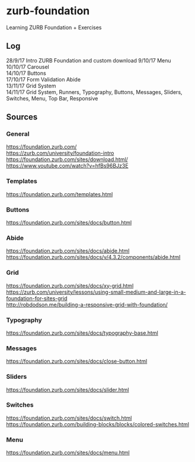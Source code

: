 # zurb-foundation
Learning ZURB Foundation + Exercises

## Log
28/9/17 Intro ZURB Foundation and custom download
9/10/17 Menu  
10/10/17 Carousel  
14/10/17 Buttons  
17/10/17 Form Validation Abide  
13/11/17 Grid System  
14/11/17 Grid System, Runners, Typography, Buttons, Messages, Sliders, Switches, Menu, Top Bar, Responsive

## Sources
### General
https://foundation.zurb.com/  
https://zurb.com/university/foundation-intro  
https://foundation.zurb.com/sites/download.html/  
https://www.youtube.com/watch?v=hfBs96BJz3E  
### Templates
https://foundation.zurb.com/templates.html   
### Buttons
https://foundation.zurb.com/sites/docs/button.html  
### Abide
https://foundation.zurb.com/sites/docs/abide.html  
https://foundation.zurb.com/sites/docs/v/4.3.2/components/abide.html  

### Grid
https://foundation.zurb.com/sites/docs/xy-grid.html  
https://zurb.com/university/lessons/using-small-medium-and-large-in-a-foundation-for-sites-grid  
http://robdodson.me/building-a-responsive-grid-with-foundation/  

### Typography
https://foundation.zurb.com/sites/docs/typography-base.html  

### Messages
https://foundation.zurb.com/sites/docs/close-button.html  

### Sliders
https://foundation.zurb.com/sites/docs/slider.html  

### Switches
https://foundation.zurb.com/sites/docs/switch.html  
https://foundation.zurb.com/building-blocks/blocks/colored-switches.html  

### Menu
https://foundation.zurb.com/sites/docs/menu.html  